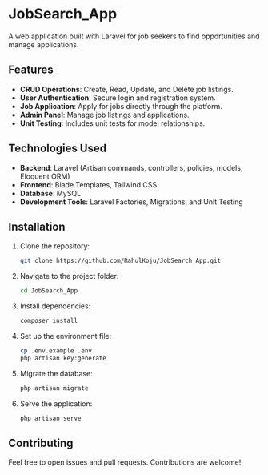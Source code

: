 # JobSearch_App

A web application built with Laravel for job seekers to find opportunities and manage applications.

## Features

-   **CRUD Operations**: Create, Read, Update, and Delete job listings.
-   **User Authentication**: Secure login and registration system.
-   **Job Application**: Apply for jobs directly through the platform.
-   **Admin Panel**: Manage job listings and applications.
-   **Unit Testing**: Includes unit tests for model relationships.

## Technologies Used

-   **Backend**: Laravel (Artisan commands, controllers, policies, models, Eloquent ORM)
-   **Frontend**: Blade Templates, Tailwind CSS
-   **Database**: MySQL
-   **Development Tools**: Laravel Factories, Migrations, and Unit Testing

## Installation

1. Clone the repository:

    ```bash
    git clone https://github.com/RahulKoju/JobSearch_App.git
    ```

2. Navigate to the project folder:

    ```bash
    cd JobSearch_App
    ```

3. Install dependencies:

    ```bash
    composer install
    ```

4. Set up the environment file:

    ```bash
    cp .env.example .env
    php artisan key:generate
    ```

5. Migrate the database:

    ```bash
    php artisan migrate
    ```

6. Serve the application:
    ```bash
    php artisan serve
    ```

## Contributing

Feel free to open issues and pull requests. Contributions are welcome!
